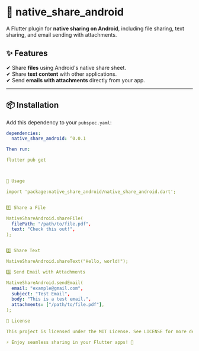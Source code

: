 # 📲 native_share_android

A Flutter plugin for **native sharing on Android**, including file sharing, text sharing, and email sending with attachments.

## ✨ Features
✔ Share **files** using Android's native share sheet.  
✔ Share **text content** with other applications.  
✔ Send **emails with attachments** directly from your app.

---

## 📦 Installation

Add this dependency to your `pubspec.yaml`:
```yaml
dependencies:
  native_share_android: ^0.0.1

Then run:

flutter pub get



🚀 Usage

import 'package:native_share_android/native_share_android.dart';


1️⃣ Share a File

NativeShareAndroid.shareFile(
  filePath: "/path/to/file.pdf",
  text: "Check this out!",
);


2️⃣ Share Text

NativeShareAndroid.shareText("Hello, world!");

3️⃣ Send Email with Attachments

NativeShareAndroid.sendEmail(
  email: "example@gmail.com",
  subject: "Test Email",
  body: "This is a test email.",
  attachments: ["/path/to/file.pdf"],
);

🔗 License

This project is licensed under the MIT License. See LICENSE for more details.

⚡ Enjoy seamless sharing in your Flutter apps! 🚀